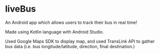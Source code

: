 # liveBus
An Android app which allows users to track their bus in real time!

Made using Kotlin language with Android Studio.

Used Google Maps SDK to display map, and used TransLink API to gather bus data
(i.e. bus longitude/latitude, direction, final destination.)


